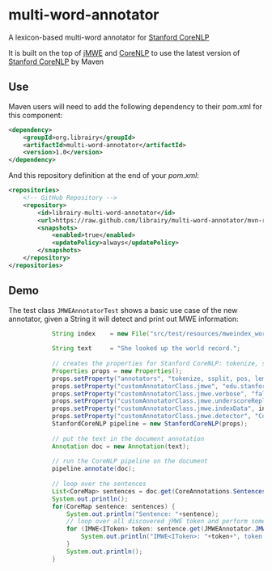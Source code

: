 # multi-word-annotator
A lexicon-based multi-word annotator for [Stanford CoreNLP](https://stanfordnlp.github.io/CoreNLP/) 

It is built on the top of [jMWE](http://projects.csail.mit.edu/jmwe/) and [CoreNLP](https://github.com/toliwa/CoreNLP) to use the latest version of [Stanford CoreNLP](https://stanfordnlp.github.io/CoreNLP/) by Maven 

## Use 

Maven users will need to add the following dependency to their pom.xml for this component:

```xml
<dependency>
    <groupId>org.librairy</groupId>
    <artifactId>multi-word-annotator</artifactId>
    <version>1.0</version>
</dependency>
```

And this repository definition at the end of your *pom.xml*:

 ```xml
 <repositories>
     <!-- GitHub Repository -->
     <repository>
         <id>librairy-multi-word-annotator</id>
         <url>https://raw.github.com/librairy/multi-word-annotator/mvn-repo/</url>
         <snapshots>
             <enabled>true</enabled>
             <updatePolicy>always</updatePolicy>
         </snapshots>
     </repository>
 </repositories>
 ```

## Demo

The test class `JMWEAnnotatorTest` shows a basic use case of the new annotator, given a String it will detect and print out MWE information:


```java
            String index    = new File("src/test/resources/mweindex_wordnet3.0_Semcor1.6.data").getAbsolutePath();
    
            String text     = "She looked up the world record.";
    
            // creates the properties for Stanford CoreNLP: tokenize, ssplit, pos, lemma, jmwe
            Properties props = new Properties();
            props.setProperty("annotators", "tokenize, ssplit, pos, lemma, jmwe");
            props.setProperty("customAnnotatorClass.jmwe", "edu.stanford.nlp.pipeline.JMWEAnnotator");
            props.setProperty("customAnnotatorClass.jmwe.verbose", "false");
            props.setProperty("customAnnotatorClass.jmwe.underscoreReplacement", "-");
            props.setProperty("customAnnotatorClass.jmwe.indexData", index);
            props.setProperty("customAnnotatorClass.jmwe.detector", "CompositeConsecutiveProperNouns");
            StanfordCoreNLP pipeline = new StanfordCoreNLP(props);
    
            // put the text in the document annotation
            Annotation doc = new Annotation(text);
    
            // run the CoreNLP pipeline on the document
            pipeline.annotate(doc);
    
            // loop over the sentences
            List<CoreMap> sentences = doc.get(CoreAnnotations.SentencesAnnotation.class);
            System.out.println();
            for(CoreMap sentence: sentences) {
                System.out.println("Sentence: "+sentence);
                // loop over all discovered jMWE token and perform some action
                for (IMWE<IToken> token: sentence.get(JMWEAnnotator.JMWEAnnotation.class)) {
                    System.out.println("IMWE<IToken>: "+token+", token.isInflected(): "+token.isInflected()+", token.getForm(): "+token.getForm());
                }
                System.out.println();
            }
```